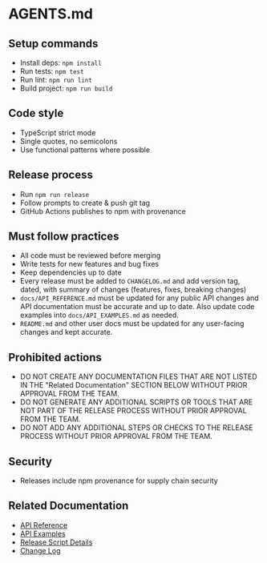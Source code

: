 # AGENTS.md

## Setup commands

-   Install deps: `npm install`
-   Run tests: `npm test`
-   Run lint: `npm run lint`
-   Build project: `npm run build`

## Code style

-   TypeScript strict mode
-   Single quotes, no semicolons
-   Use functional patterns where possible

## Release process

-   Run `npm run release`
-   Follow prompts to create & push git tag
-   GitHub Actions publishes to npm with provenance

## Must follow practices

-   All code must be reviewed before merging
-   Write tests for new features and bug fixes
-   Keep dependencies up to date
-   Every release must be added to `CHANGELOG.md` and add version tag, dated, with summary of changes (features, fixes, breaking changes)
-   `docs/API_REFERENCE.md` must be updated for any public API changes and API documentation must be accurate and up to date. Also update code examples into `docs/API_EXAMPLES.md` as needed.
-   `README.md` and other user docs must be updated for any user-facing changes and kept accurate.

## Prohibited actions

-   DO NOT CREATE ANY DOCUMENTATION FILES THAT ARE NOT LISTED IN THE "Related Documentation" SECTION BELOW WITHOUT PRIOR APPROVAL FROM THE TEAM.
-   DO NOT GENERATE ANY ADDITIONAL SCRIPTS OR TOOLS THAT ARE NOT PART OF THE RELEASE PROCESS WITHOUT PRIOR APPROVAL FROM THE TEAM.
-   DO NOT ADD ANY ADDITIONAL STEPS OR CHECKS TO THE RELEASE PROCESS WITHOUT PRIOR APPROVAL FROM THE TEAM.

## Security

-   Releases include npm provenance for supply chain security

## Related Documentation

-   [API Reference](docs/API_REFERENCE.md)
-   [API Examples](docs/API_EXAMPLES.md)
-   [Release Script Details](scripts/TAG-RELEASE.md)
-   [Change Log](CHANGELOG.md)
